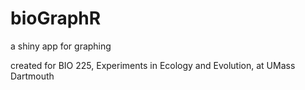 # bioGraphR
a shiny app for graphing

created for BIO 225, Experiments in Ecology and Evolution, at UMass Dartmouth
